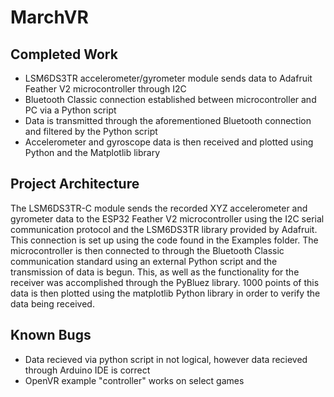 # MarchVR
## Completed Work
- LSM6DS3TR accelerometer/gyrometer module sends data to Adafruit Feather V2 microcontroller through I2C
- Bluetooth Classic connection established between microcontroller and PC via a Python script
- Data is transmitted through the aforementioned Bluetooth connection and filtered by the Python script
- Accelerometer and gyroscope data is then received and plotted using Python and the Matplotlib library

## Project Architecture
The LSM6DS3TR-C module sends the recorded XYZ accelerometer and gyrometer data to the ESP32 Feather V2 microcontroller using the I2C serial communication protocol and the LSM6DS3TR library provided by Adafruit. This connection is set up using the code found in the Examples folder. The microcontroller is then connected to through the Bluetooth Classic communication standard using an external Python script and the transmission of data is begun. This, as well as the functionality for the receiver was accomplished through the PyBluez library. 1000 points of this data is then plotted using the matplotlib Python library in order to verify the data being received.

## Known Bugs
- Data recieved via python script in not logical, however data recieved through Arduino IDE is correct
- OpenVR example "controller" works on select games
